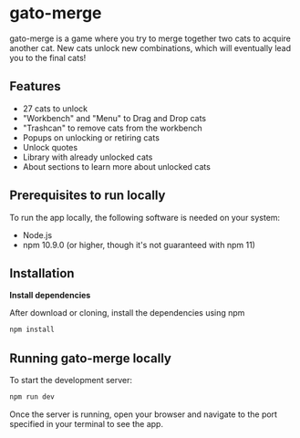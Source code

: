 # gato-merge

gato-merge is a game where you try to merge together two cats to acquire another cat. New cats unlock new combinations, which will eventually lead you to the final cats!

## Features

- 27 cats to unlock
- "Workbench" and "Menu" to Drag and Drop cats
- "Trashcan" to remove cats from the workbench
- Popups on unlocking or retiring cats
- Unlock quotes
- Library with already unlocked cats
- About sections to learn more about unlocked cats

## Prerequisites to run locally

To run the app locally, the following software is needed on your system:

- Node.js
- npm 10.9.0 (or higher, though it's not guaranteed with npm 11)

## Installation

**Install dependencies**

After download or cloning, install the dependencies using npm

```bash
npm install
```

## Running gato-merge locally

To start the development server:

```bash
npm run dev
```

Once the server is running, open your browser and navigate to the port specified in your terminal to see the app.
